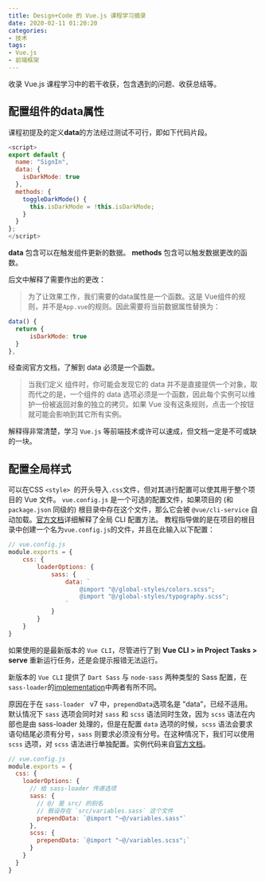 ```yaml
---
title: Design+Code 的 Vue.js 课程学习摘录
date: 2020-02-11 01:20:20
categories: 
- 技术
tags: 
- Vue.js
- 前端框架
---
```


收录 Vue.js 课程学习中的若干收获，包含遇到的问题、收获总结等。
<!--more-->

## 配置组件的data属性

课程初提及的定义**data**的方法经过测试不可行，即如下代码片段。


```js
<script>
export default {
  name: "SignIn",
  data: {
    isDarkMode: true
  },
  methods: {
    toggleDarkMode() {
      this.isDarkMode = !this.isDarkMode;
    }
  }
};
</script>
```

**data** 包含可以在触发组件更新的数据。
**methods** 包含可以触发数据更改的函数。

后文中解释了需要作出的更改：

>为了让效果工作，我们需要的data属性是一个函数。这是 Vue组件的规则，并不是`App.vue`的规则。因此需要将当前数据属性替换为：

```js
data() {
  return {
      isDarkMode: true
  }
},
```

经查阅官方文档，了解到 data 必须是一个函数。

>当我们定义 <button-counter> 组件时，你可能会发现它的 data 并不是直接提供一个对象，取而代之的是，一个组件的 data 选项必须是一个函数，因此每个实例可以维护一份被返回对象的独立的拷贝。如果 Vue 没有这条规则，点击一个按钮就可能会影响到其它所有实例。

解释得非常清楚，学习 `Vue.js` 等前端技术或许可以速成，但文档一定是不可或缺的一块。

## 配置全局样式

可以在CSS `<style> `的开头导入`.css`文件，但对其进行配置可以使其用于整个项目的 Vue 文件。
`vue.config.js` 是一个可选的配置文件，如果项目的 (和 `package.json` 同级的) 根目录中存在这个文件，那么它会被 `@vue/cli-service` 自动加载。[官方文档](https://cli.vuejs.org/zh/config/#chainwebpack)详细解释了全局 CLI 配置方法。
教程指导做的是在项目的根目录中创建一个名为`vue.config.js`的文件，并且在此输入以下配置：

```js
// vue.config.js
module.exports = {
    css: {
        loaderOptions: {
            sass: {
                data: `
                    @import "@/global-styles/colors.scss";
                    @import "@/global-styles/typography.scss";
                `
            }
        }
    }
}
```

如果使用的是最新版本的 `Vue CLI`，尽管进行了到 **Vue CLI > in Project Tasks > serve** 重新运行任务，还是会提示报错无法运行。

新版本的 `Vue CLI` 提供了 `Dart Sass` 与 `node-sass` 两种类型的 Sass 配置，在`sass-loader`的[implementation](https://github.com/webpack-contrib/sass-loader)中两者有所不同。

原因在于在 `sass-loader ` v7 中，`prependData`选项名是 "data”，已经不适用。
默认情况下 `sass` 选项会同时对 `sass` 和 `scss` 语法同时生效，因为 `scss` 语法在内部也是由 sass-loader 处理的，但是在配置 `data` 选项的时候，`scss` 语法会要求语句结尾必须有分号，`sass` 则要求必须没有分号。在这种情况下，我们可以使用 `scss` 选项，对 `scss` 语法进行单独配置。实例代码来自[官方文档](https://cli.vuejs.org/zh/guide/css.html#css-modules)。

```js
// vue.config.js
module.exports = {
  css: {
    loaderOptions: {
      // 给 sass-loader 传递选项
      sass: {
        // @/ 是 src/ 的别名
        // 假设存在 `src/variables.sass` 这个文件
        prependData: `@import "~@/variables.sass"`
      },
      scss: {
        prependData: `@import "~@/variables.scss";`
      }
    }
  }
}
```
